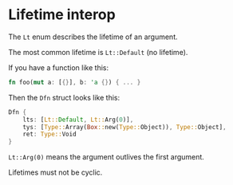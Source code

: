 # Lifetime interop

The `Lt` enum describes the lifetime of an argument.

The most common lifetime is `Lt::Default` (no lifetime).

If you have a function like this:

```rust
fn foo(mut a: [{}], b: 'a {}) { ... }
```

Then the `Dfn` struct looks like this:

```rust
Dfn {
    lts: [Lt::Default, Lt::Arg(0)],
    tys: [Type::Array(Box::new(Type::Object)), Type::Object],
    ret: Type::Void
}
```

`Lt::Arg(0)` means the argument outlives the first argument.

Lifetimes must not be cyclic.

